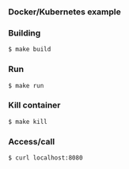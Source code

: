 ### Docker/Kubernetes example

### Building
```console
$ make build
```

### Run
```console
$ make run
```

### Kill container
```console
$ make kill
```

### Access/call
```console
$ curl localhost:8080
